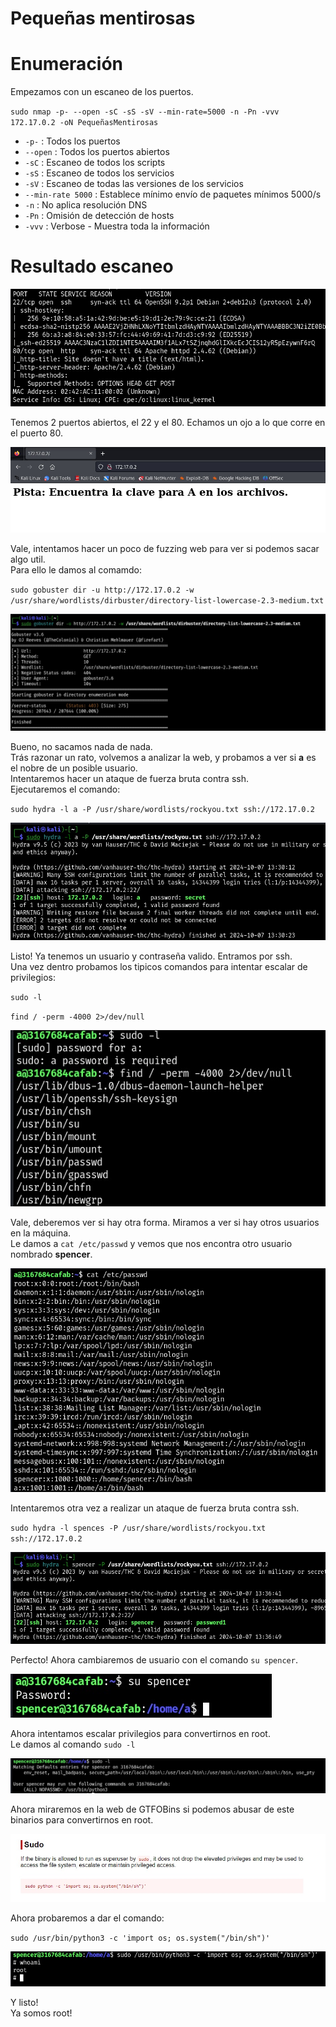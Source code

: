 # Pequeñas mentirosas

# Enumeración

Empezamos con un escaneo de los puertos.

`sudo nmap -p- --open -sC -sS -sV --min-rate=5000 -n -Pn -vvv 172.17.0.2 -oN PequeñasMentirosas`  

- `-p-` : Todos los puertos
- `--open` : Todos los puertos abiertos
- `-sC` : Escaneo de todos los scripts
- `-sS` : Escaneo de todos los servicios
- `-sV` : Escaneo de todas las versiones de los servicios
- `--min-rate 5000` : Establece mínimo envío de paquetes mínimos 5000/s
- `-n` : No aplica resolución DNS
- `-Pn` : Omisión de detección de hosts
- `-vvv` : Verbose - Muestra toda la información

# Resultado escaneo  

![PM](https://github.com/giustiand/DockerLabs-Writeups/blob/main/F%C3%A1cil/images/peque%C3%B1as_mentirosas/PM_1.jpg) 

Tenemos 2 puertos abiertos, el 22 y el 80. 
Echamos un ojo a lo que corre en el puerto 80.  

![PM](https://github.com/giustiand/DockerLabs-Writeups/blob/main/F%C3%A1cil/images/peque%C3%B1as_mentirosas/PM_2.jpg)  

Vale, intentamos hacer un poco de fuzzing web para ver si podemos sacar algo util.  
Para ello le damos al comamdo:  

`sudo gobuster dir -u http://172.17.0.2 -w /usr/share/wordlists/dirbuster/directory-list-lowercase-2.3-medium.txt`  

![PM](https://github.com/giustiand/DockerLabs-Writeups/blob/main/F%C3%A1cil/images/peque%C3%B1as_mentirosas/PM_3.jpg)      

Bueno, no sacamos nada de nada.  
Trás razonar un rato, volvemos a analizar la web, y probamos a ver si **a** es el nobre de un posible usuario.  
Intentaremos hacer un ataque de fuerza bruta contra ssh.  
Ejecutaremos el comando:  

`sudo hydra -l a -P /usr/share/wordlists/rockyou.txt ssh://172.17.0.2`  

![PM](https://github.com/giustiand/DockerLabs-Writeups/blob/main/F%C3%A1cil/images/peque%C3%B1as_mentirosas/PM_4.jpg)   

Listo! 
Ya tenemos un usuario y contraseña valido. 
Entramos por ssh.  
Una vez dentro probamos los tipicos comandos para intentar escalar de privilegios:  

`sudo -l`  

`find / -perm -4000 2>/dev/null`  

![PM](https://github.com/giustiand/DockerLabs-Writeups/blob/main/F%C3%A1cil/images/peque%C3%B1as_mentirosas/PM_5.jpg)     

Vale, deberemos ver si hay otra forma. 
Miramos a ver si hay otros usuarios en la máquina.  
Le damos a `cat /etc/passwd` y vemos que nos encontra otro usuario nombrado **spencer**.  

![PM](https://github.com/giustiand/DockerLabs-Writeups/blob/main/F%C3%A1cil/images/peque%C3%B1as_mentirosas/PM_6.jpg)       

Intentaremos otra vez a realizar un ataque de fuerza bruta contra ssh.  

`sudo hydra -l spences -P /usr/share/wordlists/rockyou.txt ssh://172.17.0.2`    

![PM](https://github.com/giustiand/DockerLabs-Writeups/blob/main/F%C3%A1cil/images/peque%C3%B1as_mentirosas/PM_7.jpg)        

Perfecto! 
Ahora cambiaremos de usuario con el comando `su spencer`.  

![PM](https://github.com/giustiand/DockerLabs-Writeups/blob/main/F%C3%A1cil/images/peque%C3%B1as_mentirosas/PM_8.jpg)       

Ahora intentamos escalar privilegios para convertirnos en root.  
Le damos al comando `sudo -l`  

![PM](https://github.com/giustiand/DockerLabs-Writeups/blob/main/F%C3%A1cil/images/peque%C3%B1as_mentirosas/PM_9.jpg)    

Ahora miraremos en la web de GTFOBins si podemos abusar de este binarios para convertirnos en root.  

![PM](https://github.com/giustiand/DockerLabs-Writeups/blob/main/F%C3%A1cil/images/peque%C3%B1as_mentirosas/PM_10.jpg)    

Ahora probaremos a dar el comando:  

`sudo /usr/bin/python3 -c 'import os; os.system("/bin/sh")'`  

![PM](https://github.com/giustiand/DockerLabs-Writeups/blob/main/F%C3%A1cil/images/peque%C3%B1as_mentirosas/PM_11.jpg)    

Y listo!  
Ya somos root!  



